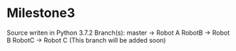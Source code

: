 # Milestone3
Source writen in Python 3.7.2 
Branch(s):
	master -> Robot A
	RobotB -> Robot B
	RobotC -> Robot C (This branch will be added soon)
